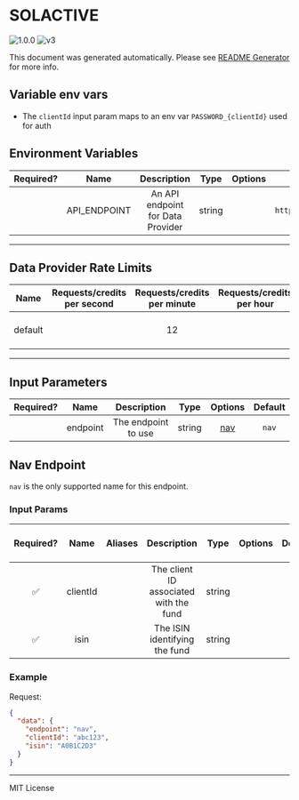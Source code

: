 # SOLACTIVE

![1.0.0](https://img.shields.io/github/package-json/v/smartcontractkit/external-adapters-js?filename=packages/sources/solactive/package.json) ![v3](https://img.shields.io/badge/framework%20version-v3-blueviolet)

This document was generated automatically. Please see [README Generator](../../scripts#readme-generator) for more info.

## Variable env vars

- The `clientId` input param maps to an env var `PASSWORD_{clientId}` used for auth

## Environment Variables

| Required? |     Name     |            Description            |  Type  | Options |                       Default                       |
| :-------: | :----------: | :-------------------------------: | :----: | :-----: | :-------------------------------------------------: |
|           | API_ENDPOINT | An API endpoint for Data Provider | string |         | `https://clients.solactive.com/api/rest/v1/indices` |

---

## Data Provider Rate Limits

|  Name   | Requests/credits per second | Requests/credits per minute | Requests/credits per hour |                   Note                   |
| :-----: | :-------------------------: | :-------------------------: | :-----------------------: | :--------------------------------------: |
| default |                             |             12              |                           | Conservative rate limit as key is shared |

---

## Input Parameters

| Required? |   Name   |     Description     |  Type  |       Options        | Default |
| :-------: | :------: | :-----------------: | :----: | :------------------: | :-----: |
|           | endpoint | The endpoint to use | string | [nav](#nav-endpoint) |  `nav`  |

## Nav Endpoint

`nav` is the only supported name for this endpoint.

### Input Params

| Required? |   Name   | Aliases |              Description               |  Type  | Options | Default | Depends On | Not Valid With |
| :-------: | :------: | :-----: | :------------------------------------: | :----: | :-----: | :-----: | :--------: | :------------: |
|    ✅     | clientId |         | The client ID associated with the fund | string |         |         |            |                |
|    ✅     |   isin   |         |     The ISIN identifying the fund      | string |         |         |            |                |

### Example

Request:

```json
{
  "data": {
    "endpoint": "nav",
    "clientId": "abc123",
    "isin": "A0B1C2D3"
  }
}
```

---

MIT License
